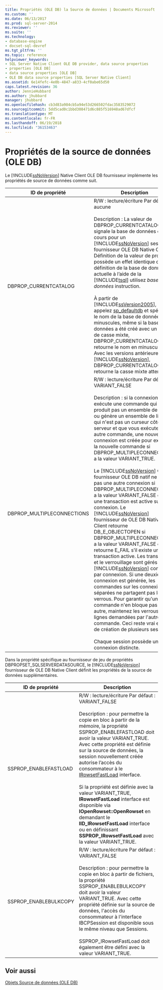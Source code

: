 ```yaml
---
title: Propriétés (OLE DB) la Source de données | Documents Microsoft
ms.custom: ''
ms.date: 06/13/2017
ms.prod: sql-server-2014
ms.reviewer: ''
ms.suite: ''
ms.technology:
- database-engine
- docset-sql-devref
ms.tgt_pltfrm: ''
ms.topic: reference
helpviewer_keywords:
- SQL Server Native Client OLE DB provider, data source properties
- properties [OLE DB]
- data source properties [OLE DB]
- OLE DB data source properties [SQL Server Native Client]
ms.assetid: 6e14fefc-4e0b-4847-a833-4cf0abe65d50
caps.latest.revision: 36
author: JennieHubbard
ms.author: jhubbard
manager: jhubbard
ms.openlocfilehash: cb3d83a984cb5a94e53d266502fdac3583529072
ms.sourcegitcommit: 5dd5cad0c1bbd308471d6c885f516948ad67dfcf
ms.translationtype: MT
ms.contentlocale: fr-FR
ms.lasthandoff: 06/19/2018
ms.locfileid: "36153463"
---
```

# <a name="data-source-properties-ole-db"></a>Propriétés de la source de données (OLE DB)
  Le [!INCLUDE[ssNoVersion](../../includes/ssnoversion-md.md)] Native Client OLE DB fournisseur implémente les propriétés de source de données comme suit.  
  
|ID de propriété|Description|  
|-----------------|-----------------|  
|DBPROP_CURRENTCATALOG|R/W : lecture/écriture Par défaut : aucune<br /><br /> Description : La valeur de DBPROP_CURRENTCATALOG signale la base de données en cours pour un [!INCLUDE[ssNoVersion](../../includes/ssnoversion-md.md)] session du fournisseur OLE DB Native Client. Définition de la valeur de propriété possède un effet identique que la définition de la base de données actuelle à l’aide de la [!INCLUDE[tsql](../../includes/tsql-md.md)] utilisez *base de données* instruction.<br /><br /> À partir de [!INCLUDE[ssVersion2005](../../includes/ssversion2005-md.md)], si vous appelez [sp_defaultdb](/sql/relational-databases/system-stored-procedures/sp-defaultdb-transact-sql) et spécifiez le nom de la base de données en minuscules, même si la base de données a été créé avec un nom de casse mixte, DBPROP_CURRENTCATALOG retourne le nom en minuscules. Avec les versions antérieures de [!INCLUDE[ssNoVersion](../../includes/ssnoversion-md.md)], DBPROP_CURRENTCATALOG retourne la casse mixte attendue.|  
|DBPROP_MULTIPLECONNECTIONS|R/W : lecture/écriture Par défaut : VARIANT_FALSE<br /><br /> Description : si la connexion exécute une commande qui ne produit pas un ensemble de lignes ou génère un ensemble de lignes qui n'est pas un curseur côté serveur et que vous exécutez une autre commande, une nouvelle connexion est créée pour exécuter la nouvelle commande si DBPROP_MULTIPLECONNECTIONS a la valeur VARIANT_TRUE.<br /><br /> Le [!INCLUDE[ssNoVersion](../../includes/ssnoversion-md.md)] Client fournisseur OLE DB natif ne crée pas une autre connexion si DBPROP_MULTIPLECONNECTION a la valeur VARIANT_FALSE ou si une transaction est active sur la connexion. Le [!INCLUDE[ssNoVersion](../../includes/ssnoversion-md.md)] fournisseur de OLE DB Native Client retourne DB_E_OBJECTOPEN si DBPROP_MULTIPLECONNECTIONS a la valeur VARIANT_FALSE et retourne E_FAIL s’il existe une transaction active. Les transactions et le verrouillage sont gérés par [!INCLUDE[ssNoVersion](../../includes/ssnoversion-md.md)] connexion par connexion. Si une deuxième connexion est générée, les commandes sur les connexions séparées ne partagent pas les verrous. Pour garantir qu'une commande n'en bloque pas une autre, maintenez les verrous sur les lignes demandées par l'autre commande. Ceci reste vrai en cas de création de plusieurs sessions.<br /><br /> Chaque session possède une connexion distincte.|  
  
 Dans la propriété spécifique au fournisseur de jeu de propriétés DBPROPSET_SQLSERVERDATASOURCE, le [!INCLUDE[ssNoVersion](../../includes/ssnoversion-md.md)] fournisseur de OLE DB Native Client définit les propriétés de la source de données supplémentaires.  
  
|ID de propriété|Description|  
|-----------------|-----------------|  
|SSPROP_ENABLEFASTLOAD|R/W : lecture/écriture Par défaut : VARIANT_FALSE<br /><br /> Description : pour permettre la copie en bloc à partir de la mémoire, la propriété SSPROP_ENABLEFASTLOAD doit avoir la valeur VARIANT_TRUE. Avec cette propriété est définie sur la source de données, la session nouvellement créée autorise l’accès du consommateur à le [IRowsetFastLoad](../native-client-ole-db-interfaces/irowsetfastload-ole-db.md) interface.<br /><br /> Si la propriété est définie avec la valeur VARIANT_TRUE, **IRowsetFastLoad** interface est disponible via **IOpenRowset::OpenRowset** en demandant le **IID_IRowsetFastLoad** interface ou en définissant **SSPROP_IRowsetFastLoad** avec la valeur VARIANT_TRUE.|  
|SSPROP_ENABLEBULKCOPY|R/W : lecture/écriture Par défaut : VARIANT_FALSE<br /><br /> Description : pour permettre la copie en bloc à partir de fichiers, la propriété SSPROP_ENABLEBULKCOPY doit avoir la valeur VARIANT_TRUE. Avec cette propriété définie sur la source de données, l'accès du consommateur à l'interface IBCPSession est disponible sous le même niveau que Sessions.<br /><br /> SSPROP_IRowsetFastLoad doit également être défini avec la valeur VARIANT_TRUE.|  
  
## <a name="see-also"></a>Voir aussi  
 [Objets Source de données &#40;OLE DB&#41;](../../relational-databases/native-client-ole-db-data-source-objects/data-source-objects-ole-db.md)  
  
  
